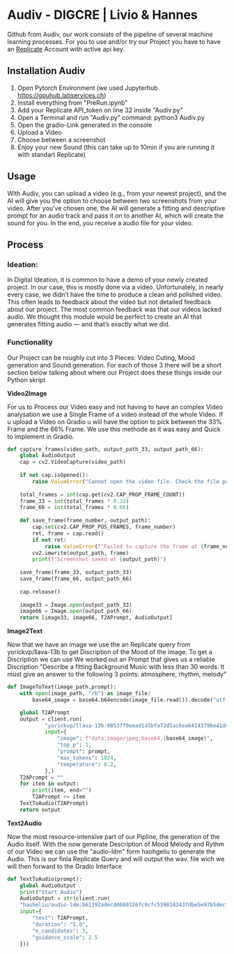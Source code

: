 # Audiv - DIGCRE | Livio & Hannes

Github from Audiv, our work consists of the pipeline of several machine learning processes. For you to use and/or try our Project you have to have an [Replicate](https://replicate.com/) Account with active api key. 

## Installation Audiv

1. Open Pytorch Environment (we used Jupyterhub https://gpuhub.labservices.ch)
2. Install everything from "PreRun.ipynb"
3. Add your Replicate API_token on line 32 inside "Audiv.py"
4. Open a Terminal and run "Audiv.py"
command: python3 Audiv.py
5. Open the gradio-Link generated in the console
6. Upload a Video
7. Choose between a screenshot
8. Enjoy your new Sound (this can take up to 10min if you are running it with standart Replicate)

## Usage

With Audiv, you can upload a video (e.g., from your newest project), and the AI will give you the option to choose between two screenshots from your video. After you’ve chosen one, the AI will generate a fitting and descriptive prompt for an audio track and pass it on to another AI, which will create the sound for you. In the end, you receive a audio file for your video.

## Process

### Ideation:

In Digital Ideation, it is common to have a demo of your newly created project. In our case, this is mostly done via a video. Unfortunately, in nearly every case, we didn’t have the time to produce a clean and polished video. This often leads to feedback about the video but not detailed feedback about our project. The most common feedback was that our videos lacked audio. We thought this module would be perfect to create an AI that generates fitting audio — and that’s exactly what we did.


### Functionality

Our Project can be roughly cut into 3 Pieces:  Video Cuting, Mood generation and Sound generation. For each of those 3 there will be a short section below talking about where our Project does these things inside our Python skript

**Video2Image**

For us to Process our Video easy and not having to have an complex Video analysation we use a Single Frame of a video instead of the whole Video. If u upload a Video on Gradio u will have the option to pick between the 33% Frame and the 66% Frame. We use this methode as it was easy and Quick to implement in Gradio.  
```python
def capture_frames(video_path, output_path_33, output_path_66):
    global AudioOutput
    cap = cv2.VideoCapture(video_path)
    
    if not cap.isOpened():
        raise ValueError("Cannot open the video file. Check the file path.")
    
    total_frames = int(cap.get(cv2.CAP_PROP_FRAME_COUNT))
    frame_33 = int(total_frames * 0.33)
    frame_66 = int(total_frames * 0.66)
    
    def save_frame(frame_number, output_path):
        cap.set(cv2.CAP_PROP_POS_FRAMES, frame_number)
        ret, frame = cap.read()
        if not ret:
            raise ValueError(f"Failed to capture the frame at {frame_number}.")
        cv2.imwrite(output_path, frame)
        print(f"Screenshot saved at {output_path}")
    
    save_frame(frame_33, output_path_33)
    save_frame(frame_66, output_path_66)
    
    cap.release()
    
    image33 = Image.open(output_path_33)
    image66 = Image.open(output_path_66)
    return [image33, image66, T2APrompt, AudioOutput]
```

**Image2Text**

Now that we have an image we use the an Replicate query from yorickvp/llava-13b to get Discription of the Mood of the image. To get a Discription we can use We worked out an Prompt that gives us a reliable Discription "Describe a fitting Background Music with less than 30 words. It must give an answer to the following 3 points: atmosphere, rhythm, melody"
```python
def ImageToText(image_path,prompt):
    with open(image_path, "rb") as image_file:
        base64_image = base64.b64encode(image_file.read()).decode("utf-8")

    global T2APrompt
    output = client.run(
            "yorickvp/llava-13b:80537f9eead1a5bfa72d5ac6ea6414379be41d4d4f6679fd776e9535d1eb58bb",
            input={
                "image": f"data:image/jpeg;base64,{base64_image}",
                "top_p": 1,
                "prompt": prompt,
                "max_tokens": 1024,
                "temperature": 0.2,
            },)
    T2APrompt = ""
    for item in output:
        print(item, end="")
        T2APrompt += item
    TextToAudio(T2APrompt)
    return output
```
**Text2Audio**

Now the most resource-intensive part of our Pipline, the generation of the Audio itself. With the now generate Description of Mood Melody and Rythm of our Video we can use the "audio-ldm" form haohgeliu to generate the Audio. This is our finla Replicate Query and will output the wav. file wich we will then forward to the Gradio Interface
```python
def TextToAudio(prompt):
    global AudioOutput
    print("Start Audio")
    AudioOutput = str(client.run(
    "haoheliu/audio-ldm:b61392adecdd660326fc9cfc5398182437dbe5e97b5decfb36e1a36de68b5b95",
    input={
        "text": T2APrompt,
        "duration": "5.0",
        "n_candidates": 3,
        "guidance_scale": 2.5
    }))
```
